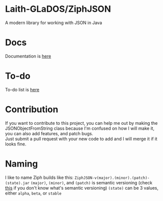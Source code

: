 # Laith-GLaDOS/ZiphJSON
A modern library for working with JSON in Java

# Docs
Documentation is <a href="docs">here</a>

# To-do
To-do list is <a href="to-do.md">here</a>

# Contribution
If you want to contribute to this project, you can help me out by making the JSONObjectFromString class because I'm confused on how I will make it, you can also add features, and patch bugs.  
Just submit a pull request with your new code to add and I will merge it if it looks fine.

# Naming
I like to name Ziph builds like this: `ZiphJSON-v(major).(minor).(patch)-(state).jar`
`(major)`, `(minor)`, and `(patch)` is semantic versioning (check <a href="https://semver.org">this</a> if you don't know what's semantic versioning)
`(state)` can be 3 values, either `alpha`, `beta`, or `stable`